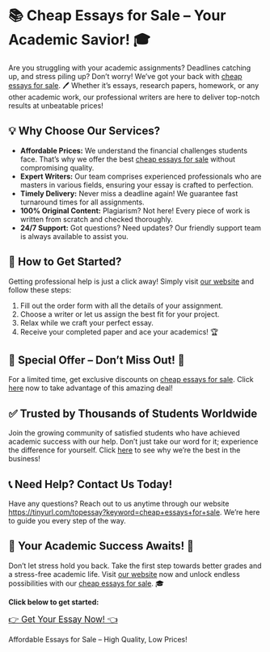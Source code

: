 <h1>📚 Cheap Essays for Sale – Your Academic Savior! 🎓</h1>

<p>Are you struggling with your academic assignments? Deadlines catching up, and stress piling up? Don’t worry! We’ve got your back with <a href="https://tinyurl.com/topessay?keyword=cheap+essays+for+sale">cheap essays for sale</a>. 🖊️ Whether it’s essays, research papers, homework, or any other academic work, our professional writers are here to deliver top-notch results at unbeatable prices!</p>

<h2>💡 Why Choose Our Services?</h2>
<ul>
    <li><strong>Affordable Prices:</strong> We understand the financial challenges students face. That’s why we offer the best <a href="https://tinyurl.com/topessay?keyword=cheap+essays+for+sale">cheap essays for sale</a> without compromising quality.</li>
    <li><strong>Expert Writers:</strong> Our team comprises experienced professionals who are masters in various fields, ensuring your essay is crafted to perfection.</li>
    <li><strong>Timely Delivery:</strong> Never miss a deadline again! We guarantee fast turnaround times for all assignments.</li>
    <li><strong>100% Original Content:</strong> Plagiarism? Not here! Every piece of work is written from scratch and checked thoroughly.</li>
    <li><strong>24/7 Support:</strong> Got questions? Need updates? Our friendly support team is always available to assist you.</li>
</ul>

<h2>🔗 How to Get Started?</h2>
<p>Getting professional help is just a click away! Simply visit <a href="https://tinyurl.com/topessay?keyword=cheap+essays+for+sale">our website</a> and follow these steps:</p>
<ol>
    <li>Fill out the order form with all the details of your assignment.</li>
    <li>Choose a writer or let us assign the best fit for your project.</li>
    <li>Relax while we craft your perfect essay.</li>
    <li>Receive your completed paper and ace your academics! 🏆</li>
</ol>

<h2>🎉 Special Offer – Don’t Miss Out! 🎉</h2>
<p>For a limited time, get exclusive discounts on <a href="https://tinyurl.com/topessay?keyword=cheap+essays+for+sale">cheap essays for sale</a>. Click <a href="https://tinyurl.com/topessay?keyword=cheap+essays+for+sale">here</a> now to take advantage of this amazing deal!</p>

<h2>✅ Trusted by Thousands of Students Worldwide</h2>
<p>Join the growing community of satisfied students who have achieved academic success with our help. Don’t just take our word for it; experience the difference for yourself. Click <a href="https://tinyurl.com/topessay?keyword=cheap+essays+for+sale">here</a> to see why we’re the best in the business!</p>

<h2>📞 Need Help? Contact Us Today!</h2>
<p>Have any questions? Reach out to us anytime through our website <a href="https://tinyurl.com/topessay?keyword=cheap+essays+for+sale">https://tinyurl.com/topessay?keyword=cheap+essays+for+sale</a>. We’re here to guide you every step of the way.</p>

<h2>🚀 Your Academic Success Awaits! 🚀</h2>
<p>Don’t let stress hold you back. Take the first step towards better grades and a stress-free academic life. Visit <a href="https://tinyurl.com/topessay?keyword=cheap+essays+for+sale">our website</a> now and unlock endless possibilities with our <a href="https://tinyurl.com/topessay?keyword=cheap+essays+for+sale">cheap essays for sale</a>. 🎓</p>

<p><strong>Click below to get started:</strong></p>
<p><a href="https://tinyurl.com/topessay?keyword=cheap+essays+for+sale" style="font-size: 1.2em;">👉 Get Your Essay Now! 👈</a></p>
Affordable Essays for Sale – High Quality, Low Prices!
